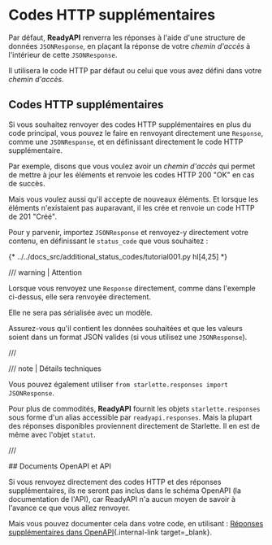 # Codes HTTP supplémentaires

Par défaut, **ReadyAPI** renverra les réponses à l'aide d'une structure de données `JSONResponse`, en plaçant la réponse de votre  *chemin d'accès* à l'intérieur de cette `JSONResponse`.

Il utilisera le code HTTP par défaut ou celui que vous avez défini dans votre *chemin d'accès*.

## Codes HTTP supplémentaires

Si vous souhaitez renvoyer des codes HTTP supplémentaires en plus du code principal, vous pouvez le faire en renvoyant directement une `Response`, comme une `JSONResponse`, et en définissant directement le code HTTP supplémentaire.

Par exemple, disons que vous voulez avoir un *chemin d'accès* qui permet de mettre à jour les éléments et renvoie les codes HTTP 200 "OK" en cas de succès.

Mais vous voulez aussi qu'il accepte de nouveaux éléments. Et lorsque les éléments n'existaient pas auparavant, il les crée et renvoie un code HTTP de 201 "Créé".

Pour y parvenir, importez `JSONResponse` et renvoyez-y directement votre contenu, en définissant le `status_code` que vous souhaitez :

{* ../../docs_src/additional_status_codes/tutorial001.py hl[4,25] *}

/// warning | Attention

Lorsque vous renvoyez une `Response` directement, comme dans l'exemple ci-dessus, elle sera renvoyée directement.

Elle ne sera pas sérialisée avec un modèle.

Assurez-vous qu'il contient les données souhaitées et que les valeurs soient dans un format JSON valides (si vous utilisez une `JSONResponse`).

///

/// note | Détails techniques

Vous pouvez également utiliser `from starlette.responses import JSONResponse`.

Pour plus de commodités, **ReadyAPI** fournit les objets `starlette.responses` sous forme d'un alias accessible par `readyapi.responses`. Mais la plupart des réponses disponibles proviennent directement de Starlette. Il en est de même avec l'objet `statut`.

///

## Documents OpenAPI et API

Si vous renvoyez directement des codes HTTP et des réponses supplémentaires, ils ne seront pas inclus dans le schéma OpenAPI (la documentation de l'API), car ReadyAPI n'a aucun moyen de savoir à l'avance ce que vous allez renvoyer.

Mais vous pouvez documenter cela dans votre code, en utilisant : [Réponses supplémentaires dans OpenAPI](additional-responses.md){.internal-link target=_blank}.

